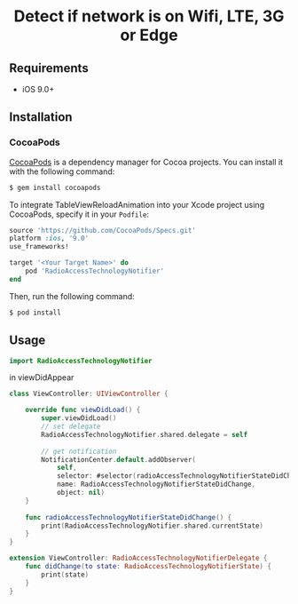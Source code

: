 <h1 align="center">Detect if network is on Wifi, LTE, 3G or Edge</h1>

## Requirements

- iOS 9.0+

## Installation

### CocoaPods

[CocoaPods](http://cocoapods.org) is a dependency manager for Cocoa projects. You can install it with the following command:

```bash
$ gem install cocoapods
```

To integrate TableViewReloadAnimation into your Xcode project using CocoaPods, specify it in your `Podfile`:

```ruby
source 'https://github.com/CocoaPods/Specs.git'
platform :ios, '9.0'
use_frameworks!

target '<Your Target Name>' do
    pod 'RadioAccessTechnologyNotifier'
end
```

Then, run the following command:

```bash
$ pod install
```

## Usage

```swift
import RadioAccessTechnologyNotifier

```
in viewDidAppear

```swift
class ViewController: UIViewController {

    override func viewDidLoad() {
        super.viewDidLoad()
        // set delegate
        RadioAccessTechnologyNotifier.shared.delegate = self
        
        // get notification
        NotificationCenter.default.addObserver(
            self,
            selector: #selector(radioAccessTechnologyNotifierStateDidChange),
            name: RadioAccessTechnologyNotifierStateDidChange,
            object: nil)
    }
    
    func radioAccessTechnologyNotifierStateDidChange() {
        print(RadioAccessTechnologyNotifier.shared.currentState)
    }
}

extension ViewController: RadioAccessTechnologyNotifierDelegate {
    func didChange(to state: RadioAccessTechnologyNotifierState) {
        print(state)
    }
}
```
